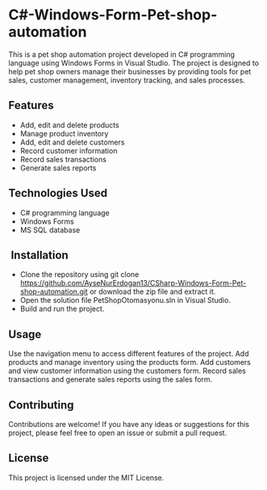 # C#-Windows-Form-Pet-shop-automation

This is a pet shop automation project developed in C# programming language using Windows Forms in Visual Studio. The project is designed to help pet shop owners manage their businesses by providing tools for pet sales, customer management, inventory tracking, and sales processes.

## Features

- Add, edit and delete products
- Manage product inventory
- Add, edit and delete customers
- Record customer information
- Record sales transactions
- Generate sales reports

## Technologies Used

- C# programming language
- Windows Forms
- MS SQL database

##  Installation

- Clone the repository using git clone https://github.com/AyseNurErdogan13/CSharp-Windows-Form-Pet-shop-automation.git or download the zip file and extract it.
- Open the solution file PetShopOtomasyonu.sln in Visual Studio.
- Build and run the project.

## Usage

Use the navigation menu to access different features of the project.
Add products and manage inventory using the products form.
Add customers and view customer information using the customers form.
Record sales transactions and generate sales reports using the sales form.

## Contributing

Contributions are welcome! If you have any ideas or suggestions for this project, please feel free to open an issue or submit a pull request.

## License

This project is licensed under the MIT License.
